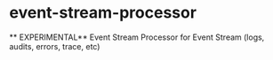 # event-stream-processor
** EXPERIMENTAL** Event Stream Processor for Event Stream (logs, audits, errors, trace, etc)
